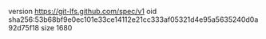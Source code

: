 version https://git-lfs.github.com/spec/v1
oid sha256:53b68bf9e0ec101e33ce14112e21cc333af05321d4e95a5635240d0a92d75f18
size 1680
